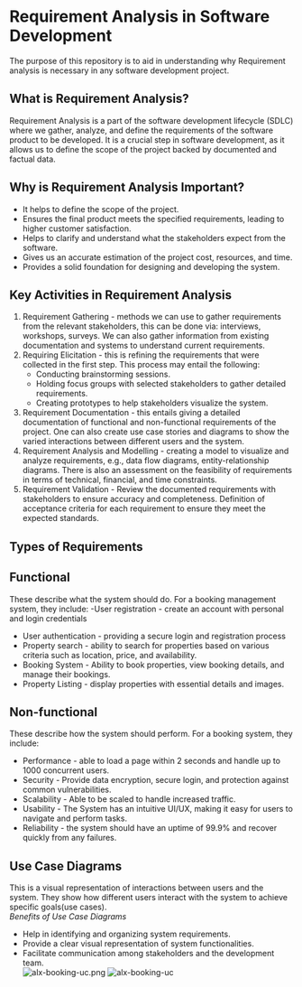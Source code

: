 # Requirement Analysis in Software Development
The purpose of this repository is to aid in understanding why Requirement analysis is necessary in any software development project.

## What is Requirement Analysis?
Requirement Analysis is a part of the software development lifecycle (SDLC) where we gather, analyze, and define the requirements of the software product to be developed.
It is a crucial step in software development, as it allows us to define the scope of the project backed by documented and factual data.

## Why is Requirement Analysis Important?
- It helps to define the scope of the project.
- Ensures the final product meets the specified requirements, leading to higher customer satisfaction.
- Helps to clarify and understand what the stakeholders expect from the software.
- Gives us an accurate estimation of the project cost, resources, and time.
- Provides a solid foundation for designing and developing the system.
  
## Key Activities in Requirement Analysis
1. Requirement Gathering - methods we can use to gather requirements from the relevant stakeholders, this can be done via: interviews, workshops, surveys. We can also gather information from existing documentation and systems to understand current requirements.
2. Requiring Elicitation - this is refining the requirements that were collected in the first step. This process may entail the following:
   - Conducting brainstorming sessions.
   - Holding focus groups with selected stakeholders to gather detailed requirements.
   - Creating prototypes to help stakeholders visualize the system.
3. Requirement Documentation - this entails giving a detailed documentation of functional and non-functional requirements of the project. One can also create use case stories and diagrams to show the varied interactions between different users and the system.
4. Requirement Analysis and Modelling - creating a model to visualize and analyze requirements, e.g., data flow diagrams, entity-relationship diagrams. There is also an assessment on the feasibility of requirements in terms of technical, financial, and time constraints.
5. Requirement Validation - Review the documented requirements with stakeholders to ensure accuracy and completeness. Definition of acceptance criteria for each requirement to ensure they meet the expected standards.  

## Types of Requirements
  ## Functional 
  These describe what the system should do. For a booking management system, they include: 
   -User registration - create an account with personal and login credentials
   - User authentication - providing a secure login and registration process
   - Property search - ability to search for properties based on various criteria such as location, price, and availability.
   - Booking System - Ability to book properties, view booking details, and manage their bookings.
   - Property Listing - display properties with essential details and images.

  ## Non-functional
  These describe how the system should perform. For a booking system, they include:
   - Performance - able to load a page within 2 seconds and handle up to 1000 concurrent users.
   - Security - Provide data encryption, secure login, and protection against common vulnerabilities.
   - Scalability - Able to be scaled to handle increased traffic.
   - Usability - The System has an intuitive UI/UX, making it easy for users to navigate and perform tasks.
   - Reliability - the system should have an uptime of 99.9% and recover quickly from any failures.

 ## Use Case Diagrams
 This is a visual representation of interactions between users and the system. They show how different users interact with the system to achieve specific goals(use cases).  
*Benefits of Use Case Diagrams*  
- Help in identifying and organizing system requirements.
- Provide a clear visual representation of system functionalities.
- Facilitate communication among stakeholders and the development team.  
 ![alx-booking-uc.png](https://drive.google.com/file/d/1LjZ9stJbHxDGpYBH8ahfUOzHeDgK_4pU/view?usp=drive_link)
![alx-booking-uc](https://github.com/user-attachments/assets/6d8d1ef6-3e9d-49fb-8104-3d2f875c401d)


